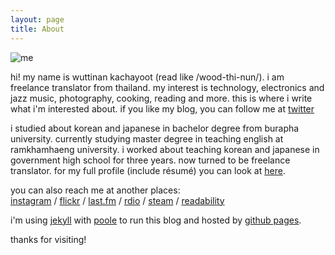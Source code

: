 ```yaml
---
layout: page
title: About
---
```


![me](http://wuttinan.com/assets/me.jpg)

hi! my name is wuttinan kachayoot (read like /wood-thi-nun/). i am freelance translator from thailand. my interest is technology, electronics and jazz music, photography, cooking, reading and more. this is where i write what i'm interested about. if you like my blog, you can follow me at [twitter](http://twitter.com/wuttinan/)

i studied about korean and japanese in bachelor degree from burapha university. currently studying master degree in teaching english at ramkhamhaeng university. i worked about teaching korean and japanese in government high school for three years. now turned to be freelance translator. for my full profile (include résumé) you can look at [here](http://www.linkedin.com/in/wuttinan/).

you can also reach me at another places:<br />
[instagram](http://instagr.am/wuttinanp/) / [flickr](http://flickr.com/photos/eszett/) / [last.fm](http://last.fm/user/ping880727/) / [rdio](http://rdio.com/people/wuttinan/) / [steam](http://steamcommunity.com/id/wuttinan/) / [readability](http://readability.com/wuttinan)

i'm using [jekyll](http://jekyllrb.com/) with [poole](http://getpoole.com/) to run this blog and hosted by [github pages](https://pages.github.com/).

thanks for visiting!
